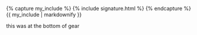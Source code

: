 {% capture my_include %}
{% include signature.html %}
{% endcapture %}
{{ my_include | markdownify }}


this was at the bottom of gear